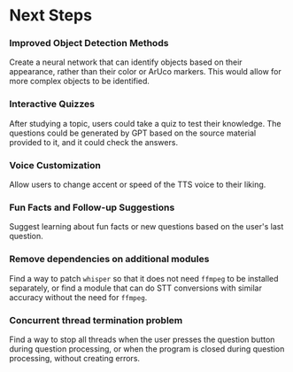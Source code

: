 # Next Steps

### Improved Object Detection Methods

Create a neural network that can identify objects based on their appearance, rather than their color or ArUco markers. This would allow for more complex objects to be identified.

### Interactive Quizzes
After studying a topic, users could take a quiz to test their knowledge. The questions could be generated by GPT based on the source material provided to it, and it could check the answers.

### Voice Customization
Allow users to change accent or speed of the TTS voice to their liking.

### Fun Facts and Follow-up Suggestions
Suggest learning about fun facts or new questions based on the user's last question.

### Remove dependencies on additional modules
Find a way to patch `whisper` so that it does not need `ffmpeg` to be installed separately, or find a module that can do STT conversions with similar accuracy without the need for `ffmpeg`.

### Concurrent thread termination problem
Find a way to stop all threads when the user presses the question button during question processing, or when the program is closed during question processing, without creating errors.